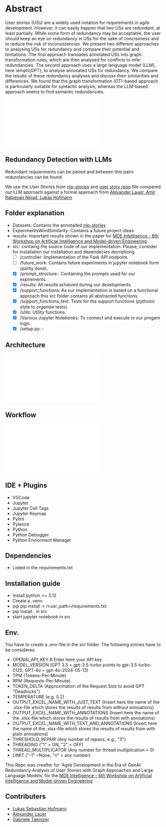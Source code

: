 # Abstract
User stories (USs) are a widely used notation for requirements in agile development. 
However, it can easily happen that two USs are redundant, at least partially. 
While some form of redundancy may be acceptable, the user should keep an eye on redundancy in USs for the sake of conciseness and to reduce the risk of inconsistencies.
We present two different approaches to analysing USs for redundancy and compare their potential and limitations.
The first approach translates annotated USs into graph transformation rules, which are then analysed for conflicts to infer redundancies.
The second approach uses a large language model (LLM), here \emph{GPT}, to analyse annotated USs for redundancy. 
We compare the results of these redundancy analyses and discuss their similarities and differences. 
We found that the graph transformation (GT)-based approach is particularly suitable for syntactic analysis, whereas the LLM-based approach seems to find semantic redundancies.

![Example User Story](ExampleSentence.pdf)
  
## Redundancy Detection with LLMs
Redundant requierments can be paired and between this pairs redundancies can be found. 

We use the User Stories from [nlp-stories](https://github.com/ace-design/nlp-stories/tree/main) and [user story repo](https://zenodo.org/records/8136975) 
We compared our LLM approach against a formal approach from [Alexander Lauer, Amir Rabieyan Nejad, Lukas Hofmann](https://github.com/amirrabieyannejad/USs_Annotation.git) 

## Folder explanation
- Datasets: Contains the annotaited [nlp-stories](https://github.com/ace-design/nlp-stories/tree/main)
- ExperimentsWordSimilarity: Contains a future project ideas
- results: Important results shown in the paper for [MDE Intelligence - 6th Workshop on Artificial Intelligence and Model-driven Engineering](https://mde-intelligence.github.io/)
- src: containg the source code of our implementation. Please, consider for installation our installation and dependecies decriptiong
  - [ ] /controller: Implementation of the Fask API endpoint.
  - [ ] /future_work: Contains future experiments in jupyter notebook form (partly done).
  - [X] /prompt_structure : Containing the prompts used for our expirements.  
  - [X] /results: All results achieved during our developments.
  - [X] /support_functions: As our implementation is based on a functional approach this src folder contains all abstracted functions. 
  - [X] /support_functions_test: Tests for the support functions (pythonic style to organise tests).
  - [X] /utils: Utility functions.
  - [X] /Various Jupyter Notebooks: To connect and execute to our progam logic.
  - [X] /setup.py: -
 
## Architecture
![Component Diagram](ComponentDiagramLLM.pdf)

## Workflow
![Workflow for an LLM-based approach to redundancy detection](WorkflowAgent.pdf)

## IDE + Plugins
- VSCode
- Jupyter
- Jupyter Cell Tags
- Jupyter Keymap
- Pylint
- Pylance
- Python
- Python Debugger
- Python Enviorment Manager

## Dependencies
- Listed in the requirements.txt

## Installation guide
- Install python >= 3.12
- Create a .venv
- pip pip install -r /<usr_path>/requirements.txt
- pip install . in src
- start jupyter notebook in src

## Env.
You have to create a *.env*-file in the *src* folder. The following entries have to be consideres:
- OPENAI_API_KEY # Enter here your API key
- MODEL_VERSION (GPT 3.5 = gpt-3.5-turbo points to gpt-3.5-turbo-0125, GPT-4o = gpt-4o-2024-05-13)
- TPM (Tokens-Per-Minute)
- RPM (Requests-Per-Minute)
- TOKEN_DELTA (Approximation of the Request Size to avoid GPT "Deadlocks")
- TEMPERATURE (e.g. 0.2)
- OUTPUT_EXCEL_NAME_WITH_JUST_TEXT (Insert here the name of the .xlsx-file which stores the results of results from without annoations)
- OUTPUT_EXCEL_NAME_WITH_ANNOTATIONS (Insert here the name of the .xlsx-file which stores the results of results from with annoations)
- OUTPUT_EXCEL_NAME_WITH_TEXT_AND_ANNOTATIONS (Insert here the name of the .xlsx-file which stores the results of results from with plain annoations)
- THRESHOLD_REPAIR (Any number of repairs, e.g., "3")
- THREADING ("1" = ON, "2" = OFF)
- THREAD_MULTIPLICATOR (Any number for thread multiplication > 0)
- LIMIT  ("-1" =None, "n" = any number)
  

This Repo was creafter for 'Agile Development in the Era of GenAI: Redundancy Analysis of User Stories with Graph Approaches and Large Language Models' for the [MDE Intelligence - 6th Workshop on Artificial Intelligence and Model-driven Engineering](https://mde-intelligence.github.io/)


## Contributers
- [Lukas Sebastian Hofmann](lukas.hofmann@uni-marburg.de)
- [Alexander Lauer](alexander.lauer@uni-marburg.de)
- [Gabriele Taentzer](taentzer@mathematik.uni-marburg.de)
